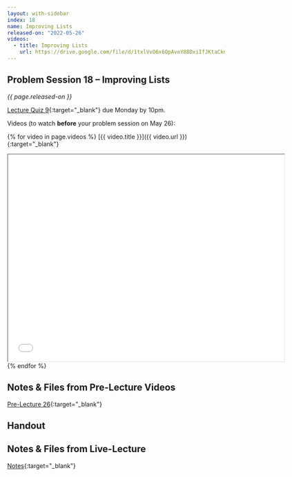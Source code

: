 ```yaml
---
layout: with-sidebar
index: 18
name: Improving Lists
released-on: "2022-05-26"
videos:
  - title: Improving Lists
    url: https://drive.google.com/file/d/1txlVvO6x6QpAveY8BDxiIfJKtaCkdopO
---
```


## Problem Session 18 – Improving Lists	

_{{ page.released-on }}_  

[Lecture Quiz 9](https://www.gradescope.com/courses/381276/assignments/2016193/){:target="_blank"} due Monday by 10pm.

Videos (to watch **before** your problem session on May 26):

{% for video in page.videos %}
[{{ video.title }}]({{ video.url }}){:target="_blank"}

<iframe src="{{ video.url }}/preview" width="640" height="480" allow="autoplay"></iframe>
{% endfor %}

## Notes & Files from Pre-Lecture Videos

[Pre-Lecture 26](https://github.com/ucsd-cse12-sp22/ucsd-cse12-sp22.github.io/tree/main/_pre-lectures/lecture-26){:target="_blank"}

## Handout

## Notes & Files from Live-Lecture

[Notes](https://github.com/ucsd-cse12-sp22/ucsd-cse12-sp22.github.io/tree/main/_lectures/lecture-18){:target="_blank"}

